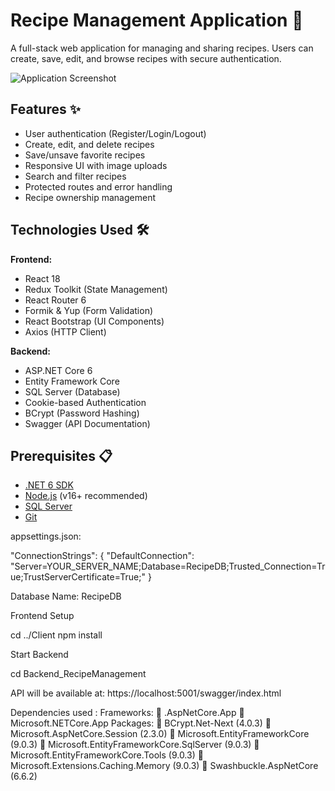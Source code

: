 # Recipe Management Application 🍳

A full-stack web application for managing and sharing recipes. Users can create, save, edit, and browse recipes with secure authentication.

![Application Screenshot](screenshot.png) <!-- Add your screenshot here -->

## Features ✨
- User authentication (Register/Login/Logout)
- Create, edit, and delete recipes
- Save/unsave favorite recipes
- Responsive UI with image uploads
- Search and filter recipes
- Protected routes and error handling
- Recipe ownership management

## Technologies Used 🛠️
**Frontend:**
- React 18
- Redux Toolkit (State Management)
- React Router 6
- Formik & Yup (Form Validation)
- React Bootstrap (UI Components)
- Axios (HTTP Client)

**Backend:**
- ASP.NET Core 6
- Entity Framework Core
- SQL Server (Database)
- Cookie-based Authentication
- BCrypt (Password Hashing)
- Swagger (API Documentation)

## Prerequisites 📋
- [.NET 6 SDK](https://dotnet.microsoft.com/download)
- [Node.js](https://nodejs.org/) (v16+ recommended)
- [SQL Server](https://www.microsoft.com/en-us/sql-server/sql-server-downloads)
- [Git](https://git-scm.com/)





appsettings.json:


"ConnectionStrings": {
  "DefaultConnection": "Server=YOUR_SERVER_NAME;Database=RecipeDB;Trusted_Connection=True;TrustServerCertificate=True;"
}



Database Name:    RecipeDB

Frontend Setup

cd ../Client
npm install







Start Backend

cd Backend_RecipeManagement




API will be available at:
https://localhost:5001/swagger/index.html


Dependencies used :
Frameworks:
 .AspNetCore.App
 Microsoft.NETCore.App
Packages:
 BCrypt.Net-Next (4.0.3)
 Microsoft.AspNetCore.Session (2.3.0)
 Microsoft.EntityFrameworkCore (9.0.3)
 Microsoft.EntityFrameworkCore.SqlServer
(9.0.3)
 Microsoft.EntityFrameworkCore.Tools (9.0.3)
 Microsoft.Extensions.Caching.Memory (9.0.3)
 Swashbuckle.AspNetCore (6.6.2)


